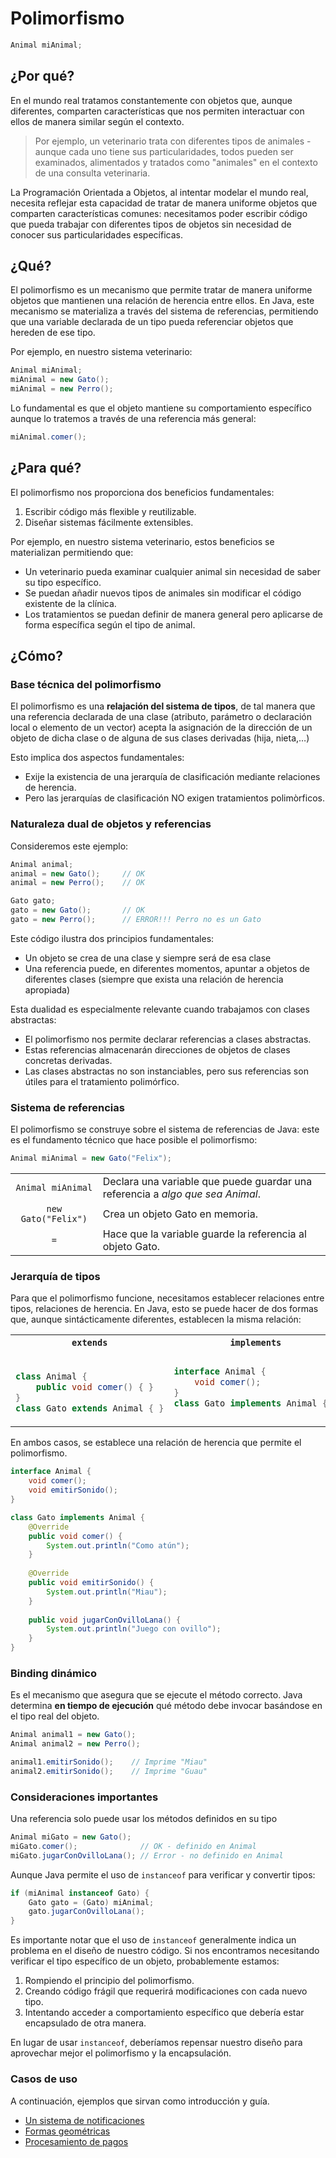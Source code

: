 # Polimorfismo

```java
Animal miAnimal;
```

## ¿Por qué?

En el mundo real tratamos constantemente con objetos que, aunque diferentes, comparten características que nos permiten interactuar con ellos de manera similar según el contexto. 

> Por ejemplo, un veterinario trata con diferentes tipos de animales - aunque cada uno tiene sus particularidades, todos pueden ser examinados, alimentados y tratados como "animales" en el contexto de una consulta veterinaria.

La Programación Orientada a Objetos, al intentar modelar el mundo real, necesita reflejar esta capacidad de tratar de manera uniforme objetos que comparten características comunes: necesitamos poder escribir código que pueda trabajar con diferentes tipos de objetos sin necesidad de conocer sus particularidades específicas.

## ¿Qué?

El polimorfismo es un mecanismo que permite tratar de manera uniforme objetos que mantienen una relación de herencia entre ellos. En Java, este mecanismo se materializa a través del sistema de referencias, permitiendo que una variable declarada de un tipo pueda referenciar objetos que hereden de ese tipo.

Por ejemplo, en nuestro sistema veterinario:

```java
Animal miAnimal;
miAnimal = new Gato();
miAnimal = new Perro();
```

Lo fundamental es que el objeto mantiene su comportamiento específico aunque lo tratemos a través de una referencia más general:

```java
miAnimal.comer();
```

## ¿Para qué?

El polimorfismo nos proporciona dos beneficios fundamentales:

1. Escribir código más flexible y reutilizable.
1. Diseñar sistemas fácilmente extensibles.

Por ejemplo, en nuestro sistema veterinario, estos beneficios se materializan permitiendo que:

- Un veterinario pueda examinar cualquier animal sin necesidad de saber su tipo específico.
- Se puedan añadir nuevos tipos de animales sin modificar el código existente de la clínica.
- Los tratamientos se puedan definir de manera general pero aplicarse de forma específica según el tipo de animal.

## ¿Cómo?

### Base técnica del polimorfismo

El polimorfismo es una **relajación del sistema de tipos**, de tal manera que una referencia declarada de una clase (atributo, parámetro o declaración local o elemento de un vector) acepta la asignación de la dirección de un objeto de dicha clase o de alguna de sus clases derivadas (hija, nieta,…​)

Esto implica dos aspectos fundamentales:

- Exije la existencia de una jerarquía de clasificación mediante relaciones de herencia.
- Pero las jerarquías de clasificación NO exigen tratamientos polimòrficos.

### Naturaleza dual de objetos y referencias

Consideremos este ejemplo:

```java
Animal animal;
animal = new Gato();     // OK
animal = new Perro();    // OK

Gato gato;
gato = new Gato();       // OK
gato = new Perro();      // ERROR!!! Perro no es un Gato
```

Este código ilustra dos principios fundamentales:

- Un objeto se crea de una clase y siempre será de esa clase
- Una referencia puede, en diferentes momentos, apuntar a objetos de diferentes clases (siempre que exista una relación de herencia apropiada)

Esta dualidad es especialmente relevante cuando trabajamos con clases abstractas:

- El polimorfismo nos permite declarar referencias a clases abstractas.
- Estas referencias almacenarán direcciones de objetos de clases concretas derivadas.
- Las clases abstractas no son instanciables, pero sus referencias son útiles para el tratamiento polimórfico.

### Sistema de referencias

El polimorfismo se construye sobre el sistema de referencias de Java: este es el fundamento técnico que hace posible el polimorfismo:

```java
Animal miAnimal = new Gato("Felix");

```

<div align=center>

|||
|:-:|-|
|`Animal miAnimal`|Declara una variable que puede guardar una referencia a *algo que sea Animal*.|
|`new Gato("Felix")`|Crea un objeto Gato en memoria.|
|`=`|Hace que la variable guarde la referencia al objeto Gato.|


</div>

### Jerarquía de tipos

Para que el polimorfismo funcione, necesitamos establecer relaciones entre tipos, relaciones de herencia. En Java, esto se puede hacer de dos formas que, aunque sintácticamente diferentes, establecen la misma relación:

<div align=center>

<table>
<tr>
<th><code>extends</code></th>
<th><code>implements</code></th>
</tr>
<tr>
<td>

```java

class Animal {
    public void comer() { }
}
class Gato extends Animal { }

```
</td>
<td>

```java
interface Animal {
    void comer();
}
class Gato implements Animal { }
```
</td>
</tr>
</table>

</div>

En ambos casos, se establece una relación de herencia que permite el polimorfismo.

```java
interface Animal {
    void comer();
    void emitirSonido();
}

class Gato implements Animal {
    @Override
    public void comer() {
        System.out.println("Como atún");
    }
    
    @Override
    public void emitirSonido() {
        System.out.println("Miau");
    }
    
    public void jugarConOvilloLana() {
        System.out.println("Juego con ovillo");
    }
}
```

### Binding dinámico

Es el mecanismo que asegura que se ejecute el método correcto. Java determina **en tiempo de ejecución** qué método debe invocar basándose en el tipo real del objeto.

```java
Animal animal1 = new Gato();
Animal animal2 = new Perro();

animal1.emitirSonido();    // Imprime "Miau"
animal2.emitirSonido();    // Imprime "Guau"
```

### Consideraciones importantes

Una referencia solo puede usar los métodos definidos en su tipo

```java
Animal miGato = new Gato();
miGato.comer();              // OK - definido en Animal
miGato.jugarConOvilloLana(); // Error - no definido en Animal
```

Aunque Java permite el uso de `instanceof` para verificar y convertir tipos:

```java
if (miAnimal instanceof Gato) {
    Gato gato = (Gato) miAnimal;
    gato.jugarConOvilloLana();
}
```

Es importante notar que el uso de `instanceof` generalmente indica un problema en el diseño de nuestro código. Si nos encontramos necesitando verificar el tipo específico de un objeto, probablemente estamos:

1. Rompiendo el principio del polimorfismo.
1. Creando código frágil que requerirá modificaciones con cada nuevo tipo.
1. Intentando acceder a comportamiento específico que debería estar encapsulado de otra manera.

En lugar de usar `instanceof`, deberíamos repensar nuestro diseño para aprovechar mejor el polimorfismo y la encapsulación.

### Casos de uso

A continuación, ejemplos que sirvan como introducción y guía.

- [Un sistema de notificaciones](polimorfismoCdU-sistemaNotificaciones.md)
- [Formas geométricas](polimorfismoCdU-formasGeometricas.md)
- [Procesamiento de pagos](polimorfismoCdU-procesamientoPagos.md)

